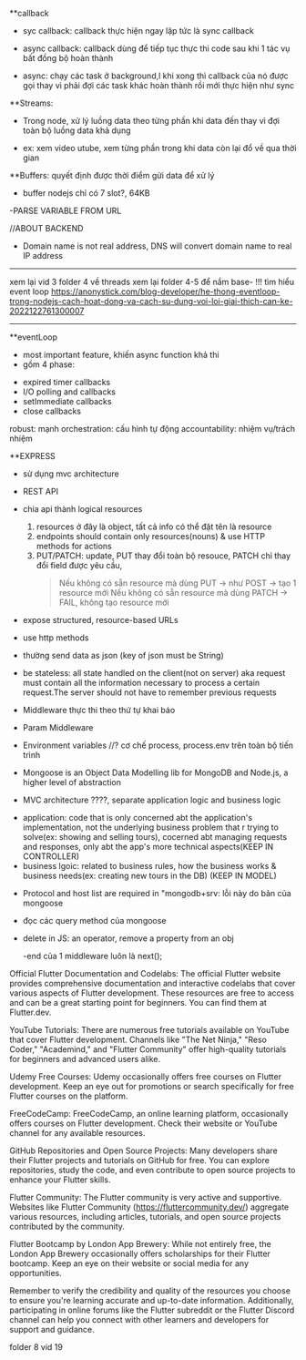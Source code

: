 \*\*callback

- syc callback: callback thực hiện ngay lập tức là sync callback
- async callback: callback dùng để tiếp tục thực thi code sau khi 1 tác vụ bất đồng bộ hoàn thành

- async: chạy các task ở background,l khi xong thì callback của nó được gọi thay vì phải đợi các task khác hoàn thành rồi mới thực hiện như sync

\*\*Streams:

- Trong node, xử lý luồng data theo từng phần khi data đến thay vì đợi toàn bộ luồng data khả dụng

* ex: xem video utube, xem từng phần trong khi data còn lại đổ về qua thời gian

\*\*Buffers: quyết định được thời điểm gửi data để xử lý

- buffer nodejs chỉ có 7 slot?, 64KB

-PARSE VARIABLE FROM URL

//ABOUT BACKEND

- Domain name is not real address, DNS will convert domain name to real IP address

---

xem lại vid 3 folder 4 về threads
xem lại folder 4-5 để nắm base-
!!! tìm hiểu event loop
https://anonystick.com/blog-developer/he-thong-eventloop-trong-nodejs-cach-hoat-dong-va-cach-su-dung-voi-loi-giai-thich-can-ke-2022122761300007

---

\*\*eventLoop

- most important feature, khiến async function khả thi
- gồm 4 phase:

* expired timer callbacks
* I/O polling and callbacks
* setImmediate callbacks
* close callbacks

robust: mạnh
orchestration: cấu hình tự động
accountability: nhiệm vụ/trách nhiệm

\*\*EXPRESS

- sử dụng mvc architecture

* REST API

- chia api thành logical resources

  1. resources ở đây là object, tất cả info có thể đặt tên là resource
  2. endpoints should contain only resources(nouns) & use HTTP methods for actions
  3. PUT/PATCH: update, PUT thay đổi toàn bộ resouce, PATCH chỉ thay đổi field được yêu cầu,
     > Nếu không có sẵn resource mà dùng PUT -> như POST -> tạo 1 resource mới
     > Nếu không có sẵn resource mà dùng PATCH -> FAIL, không tạo resource mới

- expose structured, resource-based URLs
- use http methods
- thường send data as json (key of json must be String)
- be stateless: all state handled on the client(not on server) aka request must contain all the information necessary to process a certain request.The server should not have to remember previous requests

- Middleware thực thi theo thứ tự khai báo
- Param Middleware
- Environment variables
  //? cơ chế process, process.env trên toàn bộ tiến trình

- Mongoose is an Object Data Modelling lib for MongoDB and Node.js, a higher level of abstraction

- MVC architecture ????, separate application logic and business logic

* application: code that is only concerned abt the application's implementation, not the underlying business problem that r trying to solve(ex: showing and selling tours), cocerned abt managing requests and responses, only abt the app's more technical aspects(KEEP IN CONTROLLER)
* business lgoic: related to business rules, how the business works & business needs(ex: creating new tours in the DB) (KEEP IN MODEL)

- Protocol and host list are required in "mongodb+srv: lỗi này do bản của mongoose
- đọc các query method của mongoose

- delete in JS: an operator, remove a property from an obj

  -end của 1 middleware luôn là next();

Official Flutter Documentation and Codelabs: The official Flutter website provides comprehensive documentation and interactive codelabs that cover various aspects of Flutter development. These resources are free to access and can be a great starting point for beginners. You can find them at Flutter.dev.

YouTube Tutorials: There are numerous free tutorials available on YouTube that cover Flutter development. Channels like "The Net Ninja," "Reso Coder," "Academind," and "Flutter Community" offer high-quality tutorials for beginners and advanced users alike.

Udemy Free Courses: Udemy occasionally offers free courses on Flutter development. Keep an eye out for promotions or search specifically for free Flutter courses on the platform.

FreeCodeCamp: FreeCodeCamp, an online learning platform, occasionally offers courses on Flutter development. Check their website or YouTube channel for any available resources.

GitHub Repositories and Open Source Projects: Many developers share their Flutter projects and tutorials on GitHub for free. You can explore repositories, study the code, and even contribute to open source projects to enhance your Flutter skills.

Flutter Community: The Flutter community is very active and supportive. Websites like Flutter Community (https://fluttercommunity.dev/) aggregate various resources, including articles, tutorials, and open source projects contributed by the community.

Flutter Bootcamp by London App Brewery: While not entirely free, the London App Brewery occasionally offers scholarships for their Flutter bootcamp. Keep an eye on their website or social media for any opportunities.

Remember to verify the credibility and quality of the resources you choose to ensure you're learning accurate and up-to-date information. Additionally, participating in online forums like the Flutter subreddit or the Flutter Discord channel can help you connect with other learners and developers for support and guidance.

folder 8 vid 19

